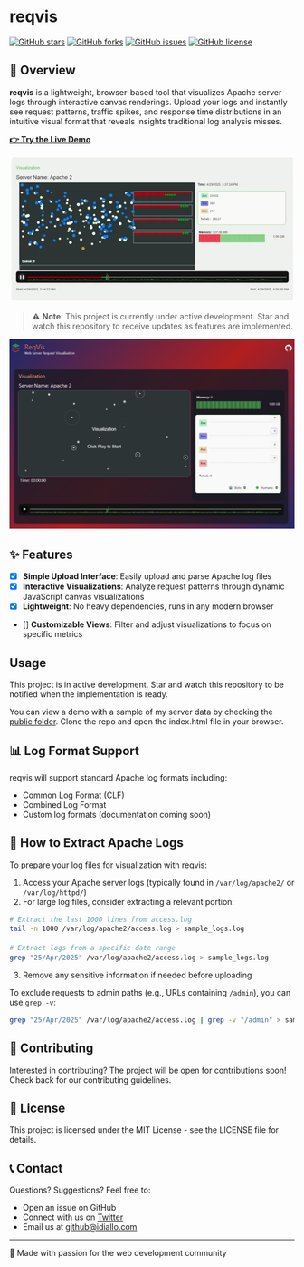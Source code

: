 # reqvis

[![GitHub stars](https://img.shields.io/github/stars/ibudiallo/reqvis?style=social)](https://github.com/your-username/reqvis/stargazers)
[![GitHub forks](https://img.shields.io/github/forks/ibudiallo/reqvis?style=social)](https://github.com/your-username/reqvis/network/members)
[![GitHub issues](https://img.shields.io/github/issues/ibudiallo/reqvis)](https://github.com/your-username/reqvis/issues)
[![GitHub license](https://img.shields.io/github/license/ibudiallo/reqvis)](https://github.com/ibudiallo/reqvis/blob/master/LICENSE)

## 🚀 Overview

**reqvis** is a lightweight, browser-based tool that visualizes Apache server logs through interactive canvas renderings. Upload your logs and instantly see request patterns, traffic spikes, and response time distributions in an intuitive visual format that reveals insights traditional log analysis misses.

[**👉 Try the Live Demo**](https://www.ibrahimdiallo.com/reqvis)  

![reqvis preview](resources/demo.webp)

> ⚠️ **Note**: This project is currently under active development. Star and watch this repository to receive updates as features are implemented.

![Latest Screenshot](resources/reqvis_preview.png)

## ✨ Features

- [x] **Simple Upload Interface**: Easily upload and parse Apache log files
- [x] **Interactive Visualizations**: Analyze request patterns through dynamic JavaScript canvas visualizations
- [x] **Lightweight**: No heavy dependencies, runs in any modern browser
- [] **Customizable Views**: Filter and adjust visualizations to focus on specific metrics

## Usage

This project is in active development. Star and watch this repository to be notified when the implementation is ready.

You can view a demo with a sample of my server data by checking the [public folder](public). Clone the repo and open the index.html file in your browser.

## 📊 Log Format Support

reqvis will support standard Apache log formats including:

- Common Log Format (CLF)
- Combined Log Format
- Custom log formats (documentation coming soon)

## 📝 How to Extract Apache Logs

To prepare your log files for visualization with reqvis:

1. Access your Apache server logs (typically found in `/var/log/apache2/` or `/var/log/httpd/`)
2. For large log files, consider extracting a relevant portion:

```bash
# Extract the last 1000 lines from access.log
tail -n 1000 /var/log/apache2/access.log > sample_logs.log

# Extract logs from a specific date range
grep "25/Apr/2025" /var/log/apache2/access.log > sample_logs.log
```

3. Remove any sensitive information if needed before uploading

To exclude requests to admin paths (e.g., URLs containing `/admin`), you can use `grep -v`:

```bash
grep "25/Apr/2025" /var/log/apache2/access.log | grep -v "/admin" > sample_logs.log
```

## 🤝 Contributing

Interested in contributing? The project will be open for contributions soon! Check back for our contributing guidelines.

## 📜 License

This project is licensed under the MIT License - see the LICENSE file for details.

## 📞 Contact

Questions? Suggestions? Feel free to:

- Open an issue on GitHub
- Connect with us on [Twitter](https://twitter.com/dialloibu)
- Email us at github@idiallo.com

---

💙 Made with passion for the web development community